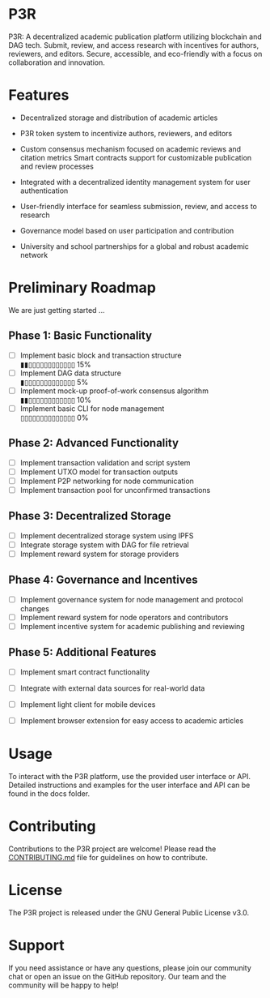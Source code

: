 # P3R
P3R: A decentralized academic publication platform utilizing blockchain and DAG tech. Submit, review, and access research with incentives for authors, reviewers, and editors. Secure, accessible, and eco-friendly with a focus on collaboration and innovation.

# Features
- Decentralized storage and distribution of academic articles

- P3R token system to incentivize authors, reviewers, and editors

- Custom consensus mechanism focused on academic reviews and citation metrics
Smart contracts support for customizable publication and review processes

- Integrated with a decentralized identity management system for user authentication

- User-friendly interface for seamless submission, review, and access to research

- Governance model based on user participation and contribution

- University and school partnerships for a global and robust academic network

# Preliminary Roadmap

We are just getting started ...

## Phase 1: Basic Functionality
- [ ] Implement basic block and transaction structure     
▮▮▯▯▯▯▯▯▯▯▯▯▯▯ 15%
- [ ] Implement DAG data structure                        
▮▯▯▯▯▯▯▯▯▯▯▯▯▯ 5%
- [ ] Implement mock-up proof-of-work consensus algorithm 
▮▮▯▯▯▯▯▯▯▯▯▯▯▯ 10%
- [ ] Implement basic CLI for node management             
▯▯▯▯▯▯▯▯▯▯▯▯▯▯ 0%

## Phase 2: Advanced Functionality
- [ ] Implement transaction validation and script system
- [ ] Implement UTXO model for transaction outputs
- [ ] Implement P2P networking for node communication
- [ ] Implement transaction pool for unconfirmed transactions

## Phase 3: Decentralized Storage
- [ ] Implement decentralized storage system using IPFS
- [ ] Integrate storage system with DAG for file retrieval
- [ ] Implement reward system for storage providers

## Phase 4: Governance and Incentives
- [ ] Implement governance system for node management and protocol changes
- [ ] Implement reward system for node operators and contributors
- [ ] Implement incentive system for academic publishing and reviewing

## Phase 5: Additional Features
- [ ] Implement smart contract functionality
- [ ] Integrate with external data sources for real-world data
- [ ] Implement light client for mobile devices
- [ ] Implement browser extension for easy access to academic articles


# Usage
To interact with the P3R platform, use the provided user interface or API. Detailed instructions and examples for the user interface and API can be found in the docs folder.

# Contributing
Contributions to the P3R project are welcome! Please read the [CONTRIBUTING.md](CONTRIBUTING.md) file for guidelines on how to contribute.

# License
The P3R project is released under the GNU General Public License v3.0.

# Support
If you need assistance or have any questions, please join our community chat or open an issue on the GitHub repository. Our team and the community will be happy to help!
